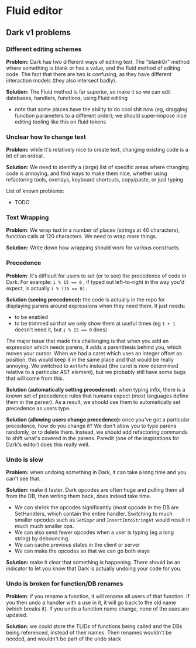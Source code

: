 # Fluid editor

## Dark v1 problems

### Different editing schemes

**Problem:** Dark has two different ways of editing text. The "blankOr" method where something is blank or has a value, and the fluid method of editing code. The fact that there are two is confusing, as they have different interaction models \(they also intersect badly\).

**Solution:** The Fluid method is far superior, so make it so we can edit databases, handlers, functions, using Fluid editing

* note that some places have the ability to do cool shit now \(eg, dragging function parameters to a different order\); we should super-impose nice editing tooling like this on fluid tokens

### Unclear how to change text

**Problem:** while it's relatively nice to create text, changing existing code is a bit of an ordeal.

**Solution:** We need to identify a \(large\) list of specific areas where changing code is annoying, and find ways to make them nice, whether using refactoring tools, overlays, keyboard shortcuts, copy/paste, or just typing

List of known problems:

* TODO

### Text Wrapping

**Problem**: We wrap text in a number of places \(strings at 40 characters\), function calls at 120 characters. We need to wrap more things.

**Solution:** Write down how wrapping should work for various constructs.

### Precedence

**Problem**: It's difficult for users to set \(or to see\) the precedence of code in Dark. For example: `i % 15 == 0` , if typed out left-to-right in the way you'd expect, is actually `i % (15 == 0).` 

**Solution \(seeing precedence\):** the code is actually in the repo for displaying parens around expressions when they need them. It just needs:

* to be enabled
* to be trimmed so that we only show them at useful times \(eg `1 + 1` doesn't need it, but `i % 15 == 0` does\)

The major issue that made this challenging is that when you add an expression which needs parens, it adds a parenthesis behind you, which moves your cursor. When we had a caret which uses an integer offset as position, this would keep it in the same place and that would be really annoying. We switched to `AstRefs` instead \(the caret is now determined relative to a particular AST element\), but we probably still have some bugs that will come from this.

**Solution \(automatically setting precedence\):** when typing infix, there is a known set of precedence rules that humans expect \(most languages define them in the parser\). As a result, we should use them to automatically set precedence as users type.

**Solution \(allowing users change precedence\):** once you've got a particular precedence, how do you change it? We don't allow you to type parens randomly, or to delete them. Instead, we should add refactoring commands to shift what's covered in the parens. Paredit \(one of the inspirations for Dark's editor\) does this really well.

### Undo is slow

**Problem:**  when undoing something in Dark, it can take a long time and you can't see that.

**Solution:** make it faster. Dark opcodes are often huge and pulling them all from the DB, then writing them back, does indeed take time.

* We can shrink the opcodes significantly \(most opcode in the DB are SetHandlers, which contain the entire handler. Switching to much smaller opcodes such as `SetExpr` and `InsertIntoStringAt` would result in much much smaller ops.
* We can also send fewer opcodes when a user is typing \(eg a long string\) by debouncing.  
* We can cache previous states in the client or server
* We can make the opcodes so that we can go both ways

**Solution:** make it clear that something is happening. There should be an indicator to let you know that Dark is actually undoing your code for you.

### Undo is broken for function/DB renames

**Problem**: if you rename a function, it will rename all users of that function. If you then undo a handler with a use in it, it will go back to the old name \(which breaks it\). If you undo a function name change, none of the uses are updated.

**Solution:** we could store the TLIDs of functions being called and the DBs being referenced, instead of their names. Then renames wouldn't be needed, and wouldn't be part of the undo stack

